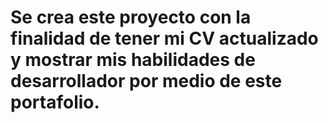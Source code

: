 # Se crea este proyecto con la finalidad de tener mi CV actualizado y mostrar mis habilidades de desarrollador por medio de este portafolio.